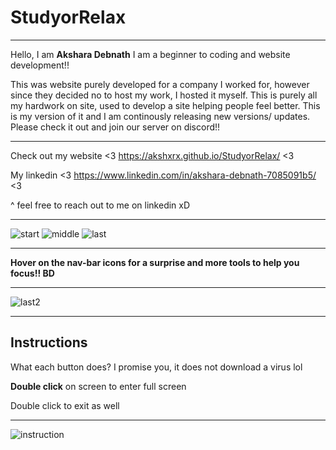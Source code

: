 # StudyorRelax
** **
Hello, I am **Akshara Debnath** I am a beginner to coding and website development!!

This was website purely developed for a company I worked for, however since they decided no to host
my work, I hosted it myself. This is purely all my hardwork on site, used to develop a site helping
people feel better. This is my version of it and I am continously releasing new versions/ updates.
Please check it out and join our server on discord!!

** **
Check out my website <3 https://akshxrx.github.io/StudyorRelax/ <3

My linkedin <3 https://www.linkedin.com/in/akshara-debnath-7085091b5/ <3

^ feel free to reach out to me on linkedin xD

** **

![start](https://github.com/akshxrx/StudyorRelax/blob/main/3.JPG)
![middle](https://github.com/akshxrx/StudyorRelax/blob/main/2.JPG)
![last](https://github.com/akshxrx/StudyorRelax/blob/main/1.JPG)
** **
**Hover on the nav-bar icons for a surprise and more tools to help you focus!! BD**
** ** 
![last2](https://github.com/akshxrx/StudyorRelax/blob/main/4.JPG)
** **
## Instructions
What each button does? I promise you, it does not download a virus lol

**Double click** on screen to enter full screen

Double click to exit as well
** ** 
![instruction](https://github.com/akshxrx/StudyorRelax/blob/main/5.JPG)



 



